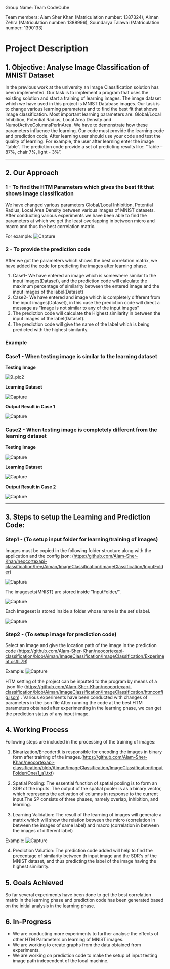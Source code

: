 Group Name: Team CodeCube

Team members: Alam Sher Khan (Matriculation number: 1387324), Aiman Zehra (Matriculation number: 1388996), Soundarya Talawai (Matriculation number: 1390133)

# **Project Description** 

## 1. **Objective: Analyse Image Classification of MNIST Dataset**
In the previous work at the university an Image Classification solution has been implemented. Our task is to implement a program that uses the existing solution and start a training of learning images. The image dataset which we have used in this project is MNIST Database images. Our task is to change various learning parameters and to find the best fit that shows image classification. Most important learning parameters are: Global/Local Inhibition, Potential Radius, Local Area Density and NumofActiveColumnsPerInArea.
We have to demonstrate how these parameters influence the learning. Our code must provide the learning code and prediction code. After learning user should use your code and test the quality of learning. For example, the user after learning enter the image “table”. The prediction code provide a set of predicting results like: “Table – 87%, chair 7%, light - 3%”.

---------------------------------------------------------------------------------------------------------------------------------------------------------------------------------

## 2. **Our Approach**

### 1 - To find the HTM Parameters which gives the best fit that shows image classification
We have changed various parameters Global/Local Inhibition, Potential Radius, Local Area Density between various images of MNIST datasets. After conducting various experiments we have been able to find the parameters at which we get the least overlapping in between micro and macro and thus the best correlation matrix.

 For example:
![Capture](https://user-images.githubusercontent.com/93146590/157971089-95cce4d0-f8c8-4332-804e-769f84ac9611.JPG)

### 2 - To provide the prediction code
After we got the parameters which shows the best correlation matrix, we have added the code for predicting the images after learning phase.
1) Case1- We have entered an image which is somewhere similar to the input images(Dataset), and the prediction code will calculate the maximum percentage of similarity between the entered image and the input images of the label(Dataset)
2) Case2- We have entered and image which is completely different from the input images(Dataset), in this case the prediction code will direct a message as "Image is not similar to any of the input images"
3) The prediction code will calculate the Highest similarity in between the input images of the label(Dataset).
4) The prediction code will give the name of the label which is being predicted with the highest similarity.

### Example

### **Case1** - When testing image is similar to the learning dataset

**Testing Image**

![9_pic2](https://user-images.githubusercontent.com/93146590/158055870-5eefaedf-63bb-48e3-9f5c-f9f71b5f050b.png)

**Learning Dataset**

![Capture](https://user-images.githubusercontent.com/93146590/158055986-143d49d7-793a-4b1f-9cb0-907fea8865a5.JPG)

**Output Result in Case 1**

![Capture](https://user-images.githubusercontent.com/93146590/158058910-52c1de99-bc2e-45ee-8b6d-5f54a9ee2cd0.JPG)

### **Case2** - When testing image is completely different from the learning dataset

**Testing Image**

![Capture](https://user-images.githubusercontent.com/93146590/158060121-8eb0c18d-a2cb-4d47-b9bf-b8ed25de122b.JPG)

**Learning Dataset**

![Capture](https://user-images.githubusercontent.com/93146590/158055986-143d49d7-793a-4b1f-9cb0-907fea8865a5.JPG)

**Output Result in Case 2**

![Capture](https://user-images.githubusercontent.com/93146590/158025416-cb7330c9-666b-47a2-802d-ef4c5f967e09.JPG)

---------------------------------------------------------------------------------------------------------------------------------------------------------------------------------
## 3. Steps to setup the Learning and Prediction Code:
### Step1 - (To setup input folder for learning/training of images)
Images must be copied in the following folder structure along with the application and the config json: (https://github.com/Alam-Sher-Khan/neocortexapi-classification/tree/Aiman/ImageClassification/ImageClassification/InputFolder)

![Capture](https://user-images.githubusercontent.com/93146590/158056620-58a8ea39-6be9-473e-b7e5-ad398e2504e5.JPG)

The imagesets(MNIST) are stored inside "InputFolder/".

![Capture](https://user-images.githubusercontent.com/93146590/157983651-dd5b38c8-463a-4310-b118-3b5e2df73f06.JPG)

Each Imageset is stored inside a folder whose name is the set's label.

![Capture](https://user-images.githubusercontent.com/93146590/157983987-0cdfe35a-811e-49f2-b580-ec515889c2a4.JPG)

### Step2 - (To setup image for prediction code)
Select an Image and give the location path of the image in the prediction code (https://github.com/Alam-Sher-Khan/neocortexapi-classification/blob/Aiman/ImageClassification/ImageClassification/Experiment.cs#L79)

Example:
![Capture](https://user-images.githubusercontent.com/93146590/158025162-08efce1d-ac9d-49f0-b12b-b273312cd706.JPG)

HTM setting of the project can be inputted to the program by means of a .json file (https://github.com/Alam-Sher-Khan/neocortexapi-classification/blob/Aiman/ImageClassification/ImageClassification/htmconfig.json) . Various experiments have been conducted with changes of parameters in the json file
After running the code at the best HTM parameters obtained after experimenting in the learning phase, we can get the prediction status of any input image.

## 4. Working Process
Following steps are included in the processing of the training of images:

1) Binarization/Encoder:It is responsible for encoding the images in binary form after training of the images.(https://github.com/Alam-Sher-Khan/neocortexapi-classification/blob/Aiman/ImageClassification/ImageClassification/InputFolder/One/1_a1.txt)

2) Spatial Pooling: The essential function of spatial pooling is to form an SDR of the inputs. The output of the spatial pooler is as a binary vector, which represents the activation of columns in response to the current input.The SP consists of three phases, namely overlap, inhibition, and learning.

3) Learning Validation: The result of the learning of images will generate a matrix which will show the relation between the micro (correlation in between the images of same label) and macro (correlation in between the images of different label)

Example:
![Capture](https://user-images.githubusercontent.com/93146590/158057244-268ce79a-2859-4d44-b534-49d13fe5c935.JPG)

4) Prediction Valiation: The prediction code added will help to find the precentage of similarity between th input image and the SDR's of the MNIST dataset, and thus predicting the label of the image having the highest similarity.


## 5. Goals Achieved
So far several experiments have been done to get the best correlation matrix in the learning phase and prediction code has been generated based on the initial analysis in the learning phase. 

## 6. In-Progress
* We are conducting more experiments to further analyse the effects of other HTM Parameters on learning of MNIST images.
* We are working to create graphs from the data obtained from experiments.
* We are working on prediction code to make the setup of input testing image path independent of the local machine.

